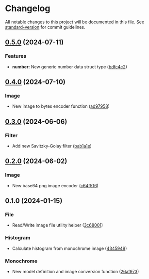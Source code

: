 # Changelog

All notable changes to this project will be documented in this file. See [standard-version](https://github.com/conventional-changelog/standard-version) for commit guidelines.

## [0.5.0](https://github.com/jawi-ocr/lib/compare/v0.4.0...v0.5.0) (2024-07-11)


### Features

* **number:** New generic number data struct type ([bdfc4c2](https://github.com/jawi-ocr/lib/commit/bdfc4c2606771ea1b032d0a0c0e5cfbe1bf552ac))

## [0.4.0](https://github.com/jawi-ocr/lib/compare/v0.3.0...v0.4.0) (2024-07-10)


### Image

* New image to bytes encoder function ([ad97958](https://github.com/jawi-ocr/lib/commit/ad9795861a46479e06bdcf9f257a9ba3e4ae5e7d))

## [0.3.0](https://github.com/jawi-ocr/lib/compare/v0.2.0...v0.3.0) (2024-06-06)


### Filter

* Add new Savitzky-Golay filter ([bab1a1e](https://github.com/jawi-ocr/lib/commit/bab1a1e9a783edc99051c10161d217b294918bb1))

## [0.2.0](https://github.com/jawi-ocr/lib/compare/v0.1.0...v0.2.0) (2024-06-02)


### Image

* New base64 png image encoder ([c64f516](https://github.com/jawi-ocr/lib/commit/c64f516ea9543b785950185c8db1e94a7a7c6faa))

## 0.1.0 (2024-01-15)


### File

* Read/Write image file utility helper ([3c68001](https://github.com/jawi-ocr/lib/commit/3c680014c19e8033318cd3cc71b0874eecb991cb))


### Histogram

* Calculate histogram from monochrome image ([4345949](https://github.com/jawi-ocr/lib/commit/434594952b6924287be46d74717eb2dc0b9d9abe))


### Monochrome

* New model definition and image conversion function ([26af973](https://github.com/jawi-ocr/lib/commit/26af97343d7376ae077e24d83d02081a1b7195ee))
